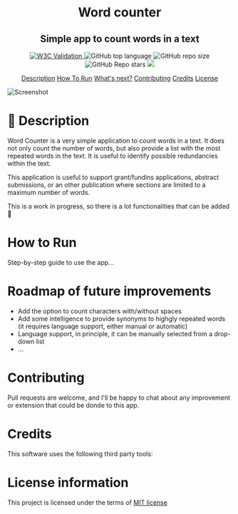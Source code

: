 <h1 align="center">
    Word counter
  <br>
</h1>
<h2 align="center">Simple app to count words in a text</h2>

<p align="center">
<a href="https://validator.nu/?doc=https://jlulloaa.github.io/count_words">
<img alt="W3C Validation" src="https://img.shields.io/w3c-validation/html?logo=w3c&style=plastic&targetUrl=https%3A%2F%2Fjlulloaa.github.io%2Fcount_words">
</a>
  <img alt="GitHub top language" src="https://img.shields.io/github/languages/top/jlulloaa/count_words?style=plastic">
  <img alt="GitHub repo size" src="https://img.shields.io/github/repo-size/jlulloaa/count_words?color=yellow&style=plastic">
  <img alt="GitHub Repo stars" src="https://img.shields.io/github/stars/jlulloaa/count_words?style=plastic">
  <a href="https://github.com/jlulloaa/count_words/blob/main/LICENSE" target="_blank"> <img src="https://img.shields.io/github/license/jlulloaa/count_words?style=plastic"></a>
</p>

<p align="center">
  <a href="#description">Description</a>
  <a href="#how-to-run">How To Run</a>
  <a href="#roadmap-of-future-improvements">What's next?</a>
  <a href="#contributing">Contributing</a>
  <a href="#credits">Credits</a>
  <a href="#license-information">License</a>
</p>

<img alt="Screenshot" src="link_to_app_screenshot>">

# :open_book: Description
Word Counter is a very simple application to count words in a text. It does not only count the number of words, but also provide a list with the most repeated words in the text. It is useful to identify possible redundancies within the text. 

This application is useful to support grant/fundins applications, abstract submissions, or an other publication where sections are limited to a maximum number of words.

This is a work in progress, so there is a lot functionalities that can be added :thinking:

# How to Run
Step-by-step guide to use the app...

# Roadmap of future improvements
* Add the option to count characters with/without spaces
* Add some intelligence to provide synonyms to highgly repeated words (it requires language support, either manual or automatic)
* Language support, in principle, it can be manually selected from a drop-down list
* ...

# Contributing
Pull requests are welcome, and I'll be happy to chat about any improvement or extension that could be donde to this app.

# Credits
This software uses the following third party tools:

# License information
This project is licensed under the terms of <a href="https://github.com/jlulloaa/eyes/blob/main/LICENSE" target="_blank"> MIT license </a>